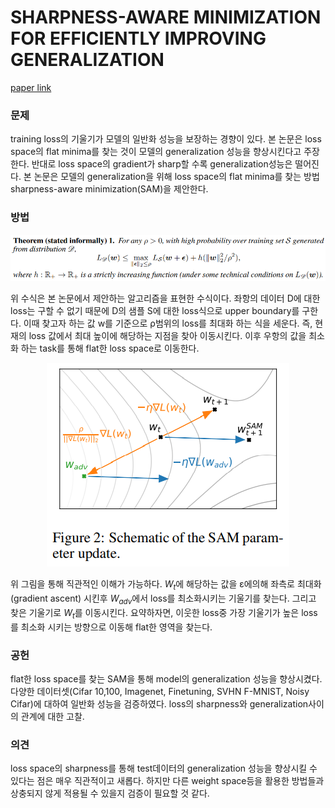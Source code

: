 # SHARPNESS-AWARE MINIMIZATION FOR EFFICIENTLY IMPROVING GENERALIZATION

[paper link](https://arxiv.org/abs/2010.01412)

### 문제

training loss의 기울기가 모델의 일반화 성능을 보장하는 경향이 있다. 본 논문은 loss space의 flat minima를 찾는 것이 모델의 generalization 성능을
향상시킨다고 주장한다. 반대로 loss space의 gradient가 sharp할 수록 generalization성능은 떨어진다. 본 논문은 모델의 generalization을 위해
loss space의 flat minima를 찾는 방법 sharpness-aware minimization(SAM)을 제안한다.

### 방법

<p align="center"><img src="../resource/foret2020sharpness_1.png"></p>

위 수식은 본 논문에서 제안하는 알고리즘을 표현한 수식이다.
좌항의 데이터 D에 대한 loss는 구할 수 없기 때문에 D의 샘플 S에 대한 loss식으로 upper boundary를 구한다. 이때 찾고자 하는 값 w를 기준으로 ρ범위의
loss를 최대화 하는 식을 세운다. 즉, 현재의 loss 값에서 최대 높이에 해당하는 지점을 찾아 이동시킨다. 이후 우항의 값을 최소화 하는 task를 통해 flat한
loss space로 이동한다. 

<p align="center"><img src="../resource/foret2020sharpness_2.png"></p>

위 그림을 통해 직관적인 이해가 가능하다.
$W_{t}$에 해당하는 값을 ε에의해 좌측로 최대화(gradient ascent) 시킨후 $W_{adv}$에서 loss를 최소화시키는 기울기를 찾는다. 그리고 찾은 기울기로 
$W_{t}$를 이동시킨다. 
요약하자면, 이웃한 loss중 가장 기울기가 높은 loss를 최소화 시키는 방향으로 이동해 flat한 영역을 찾는다.

### 공헌

flat한 loss space를 찾는 SAM을 통해 model의 generalization 성능을 향상시켰다. 다양한 데이터셋(Cifar 10,100, Imagenet, Finetuning, SVHN F-MNIST, Noisy Cifar)에 대하여 일반화 성능을 검증하였다. 
loss의 sharpness와 generalization사이의 관계에 대한 고찰.

### 의견

loss space의 sharpness를 통해 test데이터의 generalization 성능을 향상시킬 수 있다는 점은 매우 직관적이고 새롭다. 하지만 다른 weight space등을 활용한 방법들과
상충되지 않게 적용될 수 있을지 검증이 필요할 것 같다.

